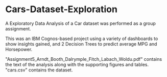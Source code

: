 # Cars-Dataset-Exploration

A Exploratory Data Analysis of a Car dataset was performed as a group assignment.

This was an IBM Cognos-based project using a variety of dashboards to show insights gained, and 2 Decision Trees to predict average MPG and Horsepower.

"Assignment5_Arndt_Booth_Dalrymple_Fitch_Labach_Woldu.pdf" contains the text of the analysis along with the supporting figures and tables. "cars.csv" contains the dataset.
